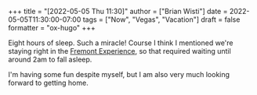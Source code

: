 +++
title = "[2022-05-05 Thu 11:30]"
author = ["Brian Wisti"]
date = 2022-05-05T11:30:00-07:00
tags = ["Now", "Vegas", "Vacation"]
draft = false
formatter = "ox-hugo"
+++

Eight hours of sleep. Such a miracle! Course I think I mentioned we're staying right in the [Fremont Experience](https://vegasexperience.com), so that required waiting until around 2am to fall asleep.

I'm having some fun despite myself, but I am also very much looking forward to getting home.

